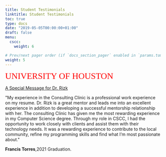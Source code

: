 ```yaml
---
title: Student Testimonials
linktitle: Student Testimonials
toc: true
type: docs
date: "2019-05-05T00:00:00+01:00"
draft: false
menu:
  cscc:
    weight: 6

# Prev/next pager order (if `docs_section_pager` enabled in `params.toml`)
weight: 5
---
```






  <span style="color: #ff0000; font-family: Babas; font-size: 2em;">UNIVERSITY OF HOUSTON</span>


  [A Special Message for Dr. Rizk](https://youtu.be/pVbbjncuV_4)

  "My experience in the Consulting Clinic is a professional work experience on my resume. Dr. Rizk is a great mentor and leads me into an excellent experience in addition to developing a successful mentorship relationship with her. The consulting Clinic has given me the most rewarding experience in my Computer Science degree. Through my role in CSCC, I had the opportunity to work closely with clients and assist them with their technology needs. It was a rewarding experience to contribute to the local community, refine my programming skills and find what I’m most passionate about."

**Francis Torres**,2021 Graduation.
